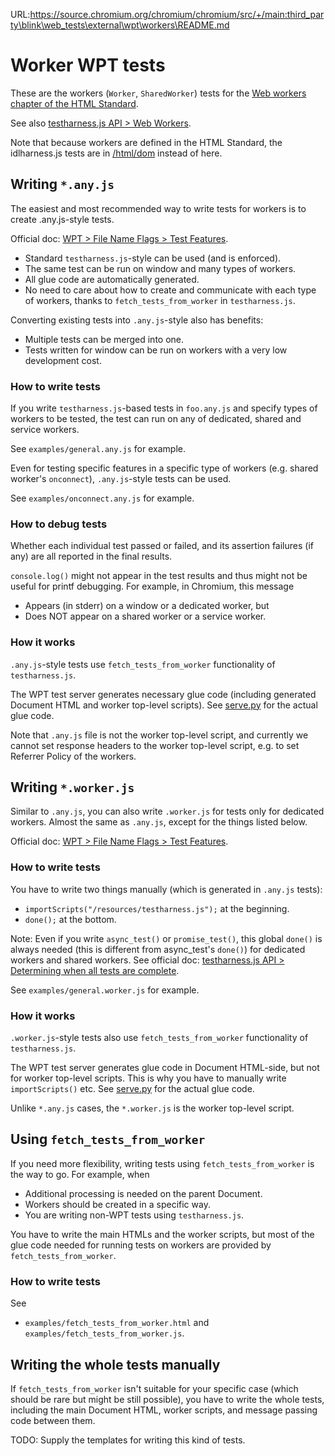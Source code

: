 URL:https://source.chromium.org/chromium/chromium/src/+/main:third_party\blink\web_tests\external\wpt\workers\README.md
# Worker WPT tests

These are the workers (`Worker`, `SharedWorker`) tests for the
[Web workers chapter of the HTML Standard](https://html.spec.whatwg.org/multipage/workers.html).

See also
[testharness.js API > Web Workers](https://web-platform-tests.org/writing-tests/testharness-api.html#web-workers).

Note that because workers are defined in the HTML Standard, the idlharness.js
tests are in [/html/dom]([/html/dom) instead of here.

## Writing `*.any.js`

The easiest and most recommended way to write tests for workers
is to create .any.js-style tests.

Official doc:
[WPT > File Name Flags > Test Features](https://web-platform-tests.org/writing-tests/file-names.html#test-features).

- Standard `testharness.js`-style can be used (and is enforced).
- The same test can be run on window and many types of workers.
- All glue code are automatically generated.
- No need to care about how to create and communicate with each type of workers,
  thanks to `fetch_tests_from_worker` in `testharness.js`.

Converting existing tests into `.any.js`-style also has benefits:

- Multiple tests can be merged into one.
- Tests written for window can be run on workers
  with a very low development cost.

### How to write tests

If you write `testharness.js`-based tests in `foo.any.js` and
specify types of workers to be tested,
the test can run on any of dedicated, shared and service workers.

See `examples/general.any.js` for example.

Even for testing specific features in a specific type of workers
(e.g. shared worker's `onconnect`), `.any.js`-style tests can be used.

See `examples/onconnect.any.js` for example.

### How to debug tests

Whether each individual test passed or failed,
and its assertion failures (if any) are all reported in the final results.

`console.log()` might not appear in the test results and
thus might not be useful for printf debugging.
For example, in Chromium, this message

- Appears (in stderr) on a window or a dedicated worker, but
- Does NOT appear on a shared worker or a service worker.

### How it works

`.any.js`-style tests use
`fetch_tests_from_worker` functionality of `testharness.js`.

The WPT test server generates necessary glue code
(including generated Document HTML and worker top-level scripts).
See
[serve.py](https://github.com/web-platform-tests/wpt/blob/master/tools/serve/serve.py)
for the actual glue code.

Note that `.any.js` file is not the worker top-level script,
and currently we cannot set response headers to the worker top-level script,
e.g. to set Referrer Policy of the workers.

## Writing `*.worker.js`

Similar to `.any.js`, you can also write `.worker.js`
for tests only for dedicated workers.
Almost the same as `.any.js`, except for the things listed below.

Official doc:
[WPT > File Name Flags > Test Features](https://web-platform-tests.org/writing-tests/file-names.html#test-features).

### How to write tests

You have to write two things manually (which is generated in `.any.js` tests):

- `importScripts("/resources/testharness.js");` at the beginning.
- `done();` at the bottom.

Note: Even if you write `async_test()` or `promise_test()`,
this global `done()` is always needed
(this is different from async_test's `done()`)
for dedicated workers and shared workers.
See official doc:
[testharness.js API > Determining when all tests are complete](https://web-platform-tests.org/writing-tests/testharness-api.html#determining-when-all-tests-are-complete).

See `examples/general.worker.js` for example.

### How it works

`.worker.js`-style tests also use
`fetch_tests_from_worker` functionality of `testharness.js`.

The WPT test server generates glue code in Document HTML-side,
but not for worker top-level scripts.
This is why you have to manually write `importScripts()` etc.
See
[serve.py](https://github.com/web-platform-tests/wpt/blob/master/tools/serve/serve.py)
for the actual glue code.

Unlike `*.any.js` cases, the `*.worker.js` is the worker top-level script.

## Using `fetch_tests_from_worker`

If you need more flexibility,
writing tests using `fetch_tests_from_worker` is the way to go.
For example, when

- Additional processing is needed on the parent Document.
- Workers should be created in a specific way.
- You are writing non-WPT tests using `testharness.js`.

You have to write the main HTMLs and the worker scripts,
but most of the glue code needed for running tests on workers
are provided by `fetch_tests_from_worker`.

### How to write tests

See

- `examples/fetch_tests_from_worker.html` and
  `examples/fetch_tests_from_worker.js`.

## Writing the whole tests manually

If `fetch_tests_from_worker` isn't suitable for your specific case
(which should be rare but might be still possible),
you have to write the whole tests,
including the main Document HTML, worker scripts,
and message passing code between them.

TODO: Supply the templates for writing this kind of tests.
